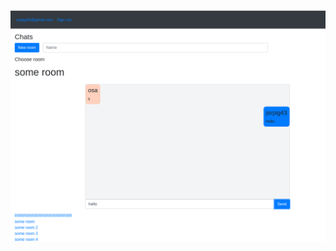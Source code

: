<img src="https://github.com/soroktree/chatter/blob/main/app/assets/images/Screenshot%20from%202023-01-28%2014-22-02.png?raw=true">

